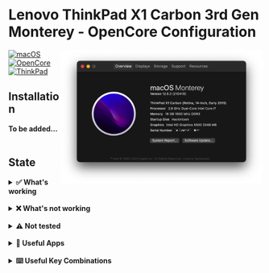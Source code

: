 # Lenovo ThinkPad X1 Carbon 3rd Gen Monterey - OpenCore Configuration

<img align="right" src="./About This Mac.png" alt="Lenovo Thinkpad T450s macOS Hackintosh OpenCore" width="400">

[![macOS](https://img.shields.io/badge/macOS-12.6.3-blue)](https://developer.apple.com/documentation/macos-release-notes)
[![OpenCore](https://img.shields.io/badge/OpenCore-0.8.0-green)](https://github.com/acidanthera/OpenCorePkg)
[![ThinkPad](https://img.shields.io/badge/ThinkPad-X1C3-orange)](https://think.lenovo.com.cn/index.html)

## Installation

<summary><strong>To be added...</strong></summary>

<br>

## State

<details>
<summary><strong>✅ What's working</strong></summary>

- ✅ iServices (Apple ID, App Store, iCloud, iMessage, FaceTime)
- ✅ CPU Power management
- ✅ Intel HD 5500 Graphics
- ✅ Power management / Sleep
- ✅ Battery information
- ✅ Touchscreen (multi-touch & touchscreen)
- ✅ Audio (Jack & Speaker)
- ✅ Microphone
- ✅ Brightness / Volume control
- ✅ USB ports & Built-in camera
- ✅ Trackpad
- ✅ TrackPoint® buttons
- ✅ TrackPoint® pointing stick
- ✅ HDMI™

</details>

<br>

<details>
<summary><strong>❌ What's not working</strong></summary>

- ❌ VGA
- ❌ Fingerprint reader
- ❌ Safari DRM
- ❌ AirDrop & Continuity
</details>

<br>

<details>
<summary><strong>⚠️ Not tested</strong></summary>

- ⚠️ Mini DisplayPort®
- ⚠️ Sidecar
- ⚠️ Apple Watch Unlock
- ⚠️ Ethernet extension
- ⚠️ WWAN

</details>

</br>

<details>
<summary><strong>📱 Useful Apps</strong></summary>

- System Managment Controller: [YogaSMC](https://github.com/zhen-zen/YogaSMC/)
- Fn Keys Functionality: [Thinkpad Assistant](https://github.com/MSzturc/ThinkpadAssistant/)
- Enable macOS HiDPI: [One key Hi-DPI](https://github.com/xzhih/one-key-hidpi/)

</details>

</br>

<details>
<summary><strong>⌨️ Useful Key Combinations</strong></summary>

- Fn + Space: Toggle Keyboard Backlight
- Fn + 4: Sleep / Wake
- F1: Mute / Unmute Audio
- F2 / F3: Audio Volume
- F4: Mute / Unmute Microphone
- F5 / F6: Display Brightness
- F7: Screen mirroring / extending
- F8: Wi-Fi
- Left ⇧ + F8: Bluetooth
- F9: System Settings / Preferences
- F10: Spotlight
- F11: Mission Control
- F12: Launchpad
- F13 (PrtSc): Can be set as screenshot key in System Preferences → Keyboard → Shortcuts → Screenshots.
</details>
